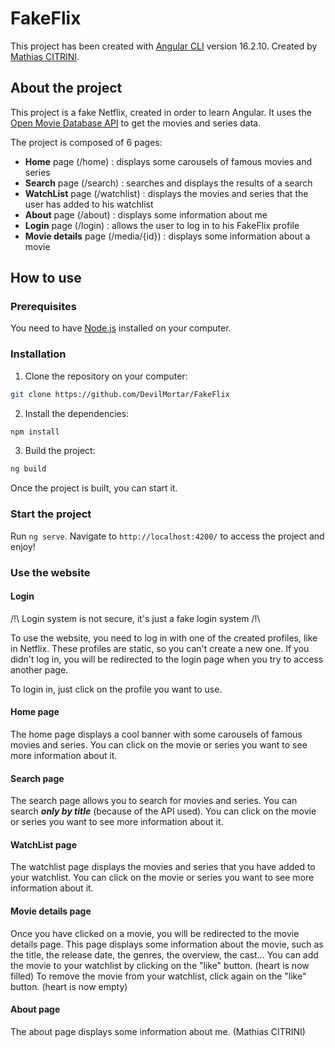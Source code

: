# FakeFlix

This project has been created with [Angular CLI](https://github.com/angular/angular-cli) version 16.2.10.
Created by [Mathias CITRINI](https://www.linkedin.com/in/mathias-citrini/).

## About the project

This project is a fake Netflix, created in order to learn Angular. It uses the [Open Movie Database API](https://www.omdbapi.com/) to get the movies and series data.

The project is composed of 6 pages:
- **Home** page (/home) : displays some carousels of famous movies and series
- **Search** page (/search) : searches and displays the results of a search
- **WatchList** page (/watchlist) : displays the movies and series that the user has added to his watchlist
- **About** page (/about) : displays some information about me
- **Login** page (/login) : allows the user to log in to his FakeFlix profile
- **Movie details** page (/media/{id}) : displays some information about a movie

## How to use

### Prerequisites

You need to have [Node.js](https://nodejs.org/en/) installed on your computer.

### Installation

1) Clone the repository on your computer:
```bash
git clone https://github.com/DevilMortar/FakeFlix
```
2) Install the dependencies:
```bash
npm install
```
3) Build the project:
```bash
ng build
```

Once the project is built, you can start it.

### Start the project

Run `ng serve`. Navigate to `http://localhost:4200/` to access the project and enjoy!

### Use the website

#### Login

/!\ Login system is not secure, it's just a fake login system /!\

To use the website, you need to log in with one of the created profiles, like in Netflix.
These profiles are static, so you can't create a new one.
If you didn't log in, you will be redirected to the login page when you try to access another page.

To login in, just click on the profile you want to use.

#### Home page

The home page displays a cool banner with some carousels of famous movies and series.
You can click on the movie or series you want to see more information about it.

#### Search page

The search page allows you to search for movies and series.
You can search ***only by title*** (because of the API used).
You can click on the movie or series you want to see more information about it.

#### WatchList page

The watchlist page displays the movies and series that you have added to your watchlist.
You can click on the movie or series you want to see more information about it.

#### Movie details page

Once you have clicked on a movie, you will be redirected to the movie details page.
This page displays some information about the movie, such as the title, the release date, the genres, the overview, the cast...
You can add the movie to your watchlist by clicking on the "like" button. (heart is now filled)
To remove the movie from your watchlist, click again on the "like" button. (heart is now empty)

#### About page

The about page displays some information about me. (Mathias CITRINI)





